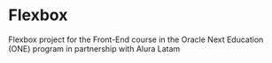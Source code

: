 # Flexbox
Flexbox project for the Front-End course in the Oracle Next Education (ONE) program in partnership with Alura Latam
